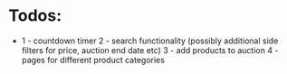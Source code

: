 # Todos:
<ul>
  <li>
1 - countdown timer
2 - search functionality (possibly additional side filters for price, auction end date etc)
3 - add products to auction
4 - pages for different product categories
  </li>
</ul>
